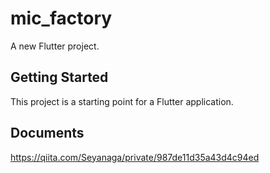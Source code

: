 # mic_factory

A new Flutter project.

## Getting Started

This project is a starting point for a Flutter application.

## Documents
https://qiita.com/Seyanaga/private/987de11d35a43d4c94ed
